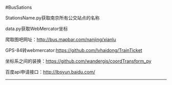 
#BusSations

StationsName.py获取南京所有公交站点的名称

data.py获取WebMercator坐标

爬取图吧网址：http://bus.mapbar.com/nanjing/xianlu  

GPS-84转webmercator:https://github.com/lvhaidong/TrainTicket

坐标系之间的装换：https://github.com/wandergis/coordTransform_py

百度api申请接口：http://lbsyun.baidu.com/


---


